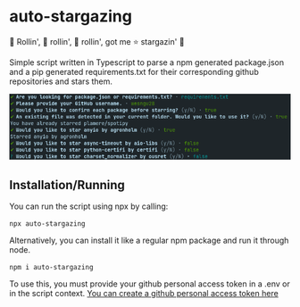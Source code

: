 # auto-stargazing

🎵 Rollin', 🎵 rollin', 🎵 rollin', got me ⭐ stargazin' 🌠

Simple script written in Typescript to parse a npm generated package.json and a pip generated requirements.txt for their corresponding github repositories and stars them.

<p align="center">
<img src="cli.png">
</p>

## Installation/Running

You can run the script using npx by calling:

```
npx auto-stargazing
```

Alternatively, you can install it like a regular npm package and run it through node.

```
npm i auto-stargazing
```

To use this, you must provide your github personal access token in a .env or in the script context. [You can create a github personal access token here](https://docs.github.com/en/authentication/keeping-your-account-and-data-secure/creating-a-personal-access-token) 